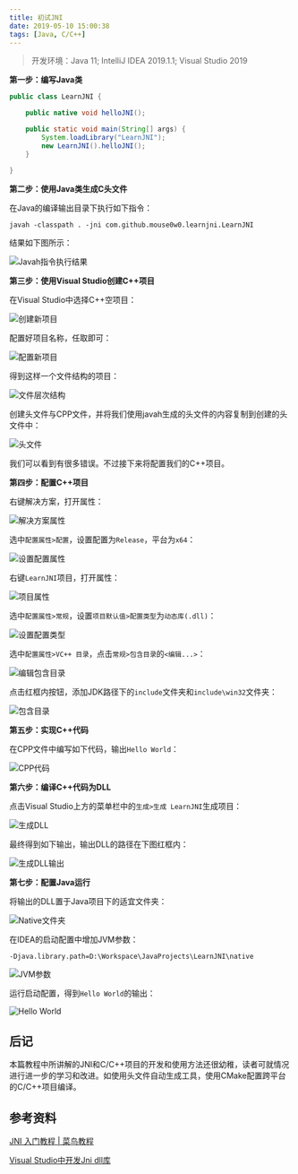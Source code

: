 ```yaml
---
title: 初试JNI
date: 2019-05-10 15:00:38
tags: [Java, C/C++]
---
```


> 开发环境：Java 11; IntelliJ IDEA 2019.1.1; Visual Studio 2019

**第一步：编写Java类**

```java
public class LearnJNI {

    public native void helloJNI();

    public static void main(String[] args) {
        System.loadLibrary("LearnJNI");
        new LearnJNI().helloJNI();
    }

}
```

**第二步：使用Java类生成C头文件**

在Java的编译输出目录下执行如下指令：
```
javah -classpath . -jni com.github.mouse0w0.learnjni.LearnJNI
```

结果如下图所示：

![Javah指令执行结果](1.png)

**第三步：使用Visual Studio创建C++项目**

在Visual Studio中选择C++空项目：

![创建新项目](2.png)

配置好项目名称，任取即可：

![配置新项目](3.png)

得到这样一个文件结构的项目：

![文件层次结构](4.png)

创建头文件与CPP文件，并将我们使用javah生成的头文件的内容复制到创建的头文件中：

![头文件](5.png)

我们可以看到有很多错误。不过接下来将配置我们的C++项目。

**第四步：配置C++项目**

右键解决方案，打开属性：

![解决方案属性](6.png)

选中`配置属性>配置`，设置配置为`Release`，平台为`x64`：

![设置配置属性](7.png)

右键`LearnJNI`项目，打开属性：

![项目属性](8.png)

选中`配置属性>常规`，设置`项目默认值>配置类型`为`动态库(.dll)`：

![设置配置类型](9.png)

选中`配置属性>VC++ 目录`，点击`常规>包含目录`的`<编辑...>`：

![编辑包含目录](10.png)

点击红框内按钮，添加JDK路径下的`include`文件夹和`include\win32`文件夹：

![包含目录](11.png)

**第五步：实现C++代码**

在CPP文件中编写如下代码，输出`Hello World`：

![CPP代码](12.png)

**第六步：编译C++代码为DLL**

点击Visual Studio上方的菜单栏中的`生成>生成 LearnJNI`生成项目：

![生成DLL](13.png)

最终得到如下输出，输出DLL的路径在下图红框内：

![生成DLL输出](14.png)

**第七步：配置Java运行**

将输出的DLL置于Java项目下的适宜文件夹：

![Native文件夹](15.png)

在IDEA的启动配置中增加JVM参数：

```
-Djava.library.path=D:\Workspace\JavaProjects\LearnJNI\native
```

![JVM参数](16.png)

运行启动配置，得到`Hello World`的输出：

![Hello World](17.png)

## 后记
本篇教程中所讲解的JNI和C/C++项目的开发和使用方法还很幼稚，读者可就情况进行进一步的学习和改进。如使用头文件自动生成工具，使用CMake配置跨平台的C/C++项目编译。

## 参考资料
[JNI 入门教程 | 菜鸟教程](https://www.runoob.com/w3cnote/jni-getting-started-tutorials.html)

[Visual Studio中开发Jni dll库](https://blog.csdn.net/l460133921/article/details/73824985)